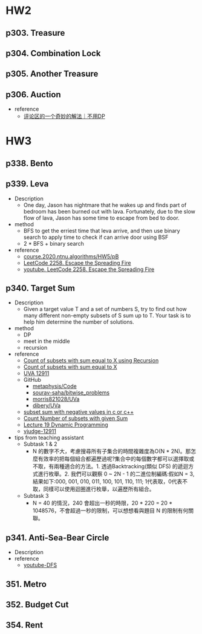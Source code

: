 # HW2
## p303. Treasure
## p304. Combination Lock
## p305. Another Treasure
## p306. Auction
- reference
    - [评论区的一个奇妙的解法｜不用DP](https://leetcode.cn/problems/best-time-to-buy-and-sell-stock-ii/solution/by-gopherhiro-hl5x/)
# HW3
## p338. Bento
## p339. Leva
- Description
    - One day, Jason has nightmare that he wakes up and finds part of bedroom has been burned out with lava. Fortunately, due to the slow flow of lava, Jason has some time to escape from bed to door.
- method
    - BFS to get the erriest time that leva arrive, and then use binary search to apply time to check if can arrive door using BSF
    - 2 * BFS + binary search
- reference
    - [course.2020.ntnu.algorithms/HW5/pB](https://github.com/c5h11oh/course.2020.ntnu.algorithms/blob/master/HW5/pB/main.cpp)
    - [LeetCode 2258. Escape the Spreading Fire](https://leetcode.cn/problems/escape-the-spreading-fire/)
    - [youtube. LeetCode 2258. Escape the Spreading Fire](https://www.youtube.com/watch?v=xUijWmULpzA&ab_channel=HuifengGuan)
<!-- - tips from teaching assistant
    - 我可以先把所有岩漿的位置記錄起來，從這些位置開始往外延伸，一秒就延伸一格，所以 T 秒之後每個岩漿會往外延伸 T 格，這樣就可以生出 T 秒之後房間的樣子了，方便我們快速知道每一格最早在幾秒後會有岩漿，經過剛剛的步驟生出房間的樣子，根據這個房間從床 B 出發去判斷是否可以走到門 D，可以的話代表時間還很充裕，不行的話代表太遲了，以上步驟可以用 BFS 實現。 -->

## p340. Target Sum
- Description
    - Given a target value T and a set of numbers S, try to find out how many different non-empty subsets of S sum up to T. Your task is to help him determine the number of solutions.
- method
    - DP
    - meet in the middle
    - recursion
- reference
    - [Count of subsets with sum equal to X using Recursion](https://www.geeksforgeeks.org/count-of-subsets-with-sum-equal-to-x-using-recursion/?ref=lbp)
    - [Count of subsets with sum equal to X](https://www.geeksforgeeks.org/count-of-subsets-with-sum-equal-to-x/)
    - [UVA 12911](https://onlinejudge.org/index.php?option=com_onlinejudge&Itemid=8&page=show_problem&problem=4776)
    - GitHub
        - [metaphysis/Code](https://github.com/metaphysis/Code/tree/master/UVa%20Online%20Judge/volume129/12911%20Subset%20Sum)
        - [sourav-saha/bitwise_problems](https://github.com/sourav-saha/bitwise_problems/blob/a26e8803abb99ef2ed562a501fbc33580bbd9cd3/array_subset_sum.py)
        - [morris821028/UVa](https://github.com/morris821028/UVa/blob/master/temp/UVaDate/12911%20-%20Subset%20sum.cpp)
        - [dibery/UVa](https://github.com/dibery/UVa/blob/master/vol129/12911.cpp)
    - [subset sum with negative values in c or c++](https://stackoverflow.com/questions/43078142/subset-sum-with-negative-values-in-c-or-c)
    <!-- that the target sum needs to be **offset** by **n*offset**-->
    - [Count Number of subsets with given Sum](https://www.codingninjas.com/codestudio/library/count-number-of-subsets-with-given-sum)
    - [Lecture 19
Dynamic Programming](https://courses.cs.washington.edu/courses/cse421/15au/lectures/Lecture19/Lecture19_ho.pdf)
     - [vjudge-12911](https://vjudge.net/status/#un=&OJId=UVA&probNum=12911&res=0&orderBy=run_id&language=)
- tips from teaching assistant
    - Subtask 1 & 2
        - N 的數字不大，考慮搜尋所有子集合的時間複雜度為O(N * 2N)。那怎麼有效率的把每個組合都遍歷過呢?集合中的每個數字都可以選擇取或不取，有兩種適合的方法。1. 透過Backtracking(類似 DFS) 的遞迴方式進行枚舉。2. 我們可以觀察 0 ~ 2N - 1 的二進位制編碼:假如N = 3, 結果如下:000, 001, 010, 011, 100, 101, 110, 111; 1代表取，0代表不取，同樣可以使用迴圈進行枚舉，以遍歷所有組合。
    - Subtask 3
        - N = 40 的情況，240 會超出一秒的時限，20 * 220 = 20 * 1048576，不會超過一秒的限制，可以想想看與題目 N 的限制有何關聯。
## p341. Anti-Sea-Bear Circle
- Description
- reference
    - [youtube-DFS](https://www.youtube.com/watch?v=FotFj2PeFd8&ab_channel=TuringMachines)

## 351.	Metro
## 352. Budget Cut
<!-- - tips from teaching assistant
    - 這題簡單來說就是要從圖中選出一個網路（子圖），選擇的方法有三個漸進的規則：

    1. 網路的 cabel 數量愈少愈好，同學已經點出來了，這個規則限制找的子圖一定會是樹，圖中的所有 spanning tree 都符合條件，所以可能不只一個方案，繼續看規則 2.

    2. 網路中瓶頸（最小的 bandwidth）要愈大愈好，以第三筆範例來說，所有 spanning tree 裡面，可以找到瓶頸最大的為瓶頸為 8 的時候，同樣地，圖中可能有多個可以選的子圖符合這個條件，所以繼續套用規則 3.

    3. 選擇 bandwidths 總和最小的那個

    - 至此最後我們會得出一個 bandwidths 總和最小值，即是這題所要的答案
    ![image](https://github.com/ydicsey/C-code/blob/master/algorithm/image/p352.png?raw=true)


    在題敘中有提到一個 Hint，在手寫題第一題中有提到如何找規則 2. 中的瓶頸，所以同學剩下規則 3. 需要思考，怎麼從符合規則 2. 的網路中找到 bandwidths 總和最小的那個
## 353. Traveling Salesman Problem
- Description
- method
    - use Dijkstra pseudocode
    - reference
        - [Fibonacci Heap](https://www.programiz.com/dsa/fibonacci-heap) -->
## 354.	Rent
<!-- - Description
- tips from teaching assistant

可以先把每個Uier和他朋友們分別住在A和B公寓的情況畫出來，如第一張圖。

每一條邊代表Unhappiness，可以看到我虛擬了兩個點S(Source，源點)、T(Sink，匯點)。

S -> A 代表住A公寓的Unhappiness，B -> T 代表住B公寓的Unhappiness。

兩個好朋友分開住的情形，舉例來說: 1和2是好朋友分開住會造成6的Unhappiness。1住A且2住B，中間就會有Unhappiness為6的邊;反之，1住B且2住A的情形也會有。

我們可以在把第一張圖簡化成第二張圖，因為A_i和B_i是同一個人。

    Hint: 1. 如圖: 紅色的X是正解的選法，可以觀察看看，最後選完公寓住的時候，是不是一定會造成S -> T不連通的狀況?  
2. 有什麼方法可以找出所有符合情況中的最小值? -->
